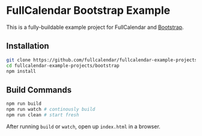 
# FullCalendar Bootstrap Example

This is a fully-buildable example project for FullCalendar and [Bootstrap].


## Installation

```bash
git clone https://github.com/fullcalendar/fullcalendar-example-projects.git
cd fullcalendar-example-projects/bootstrap
npm install
```

## Build Commands

```bash
npm run build
npm run watch # continously build
npm run clean # start fresh
```

After running `build` or `watch`, open up `index.html` in a browser.


[Bootstrap]: https://getbootstrap.com/
